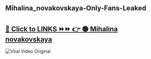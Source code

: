 
 ## Mihalina_novakovskaya-Only-Fans-Leaked

# <h2><a href="https://clipsfans.com/Mihalina_novakovskaya&ref=git">🔗 Click to LINKS ⏩⏩ 👉 🟢 Mihalina novakovskaya </a></h2>

<a href="https://clipsfans.com/Mihalina_novakovskaya&ref=git" rel="nofollow" data-target="animated-image.originalLink"><img src="https://i.ibb.co.com/xMMVF88/686577567.gif" alt="Viral Video Original" style="max-width: 100%; display: inline-block;" data-target="animated-image.originalImage"></a>
